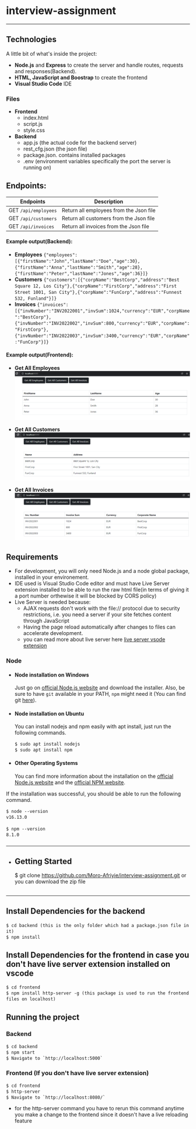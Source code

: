 # interview-assignment

---

## Technologies

A little bit of what's inside the project:

- **Node.js** and **Express** to create the server and handle routes, requests and responses(Backend).
- **HTML, JavaScript and Boostrap** to create the frontend
- **Visual Studio Code** IDE

### Files

- **Frontend**
  - index.html
  - script.js
  - style.css
- **Backend**
  - app.js (the actual code for the backend server)
  - rest_cfg.json (the json file)
  - package.json. contains installed packages
  - .env (environment variables specifically the port the server is running on)

## Endpoints:

| Endpoints            | Description                             |
| -------------------- | --------------------------------------- |
| GET `/api/employees` | Return all employees from the Json file |
| GET `/api/customers` | Return all customers from the Json file |
| GET `/api/invoices`  | Return all invoices from the Json file  |

#### Example output(Backend):

- **Employees** `{"employees":[{"firstName":"John","lastName":"Doe","age":30},{"firstName":"Anna","lastName":"Smith","age":28},{"firstName":"Peter","lastName":"Jones","age":36}]}`
- **Customers** `{"customers":[{"corpName":"BestCorp","address":"Best Square 12, Los City"},{"corpName":"FirstCorp","address":"First Street 1001, San City"},{"corpName":"FunCorp","address":"Funnest 532, Funland"}]}`
- **Invoices** `{"invoices":[{"invNumber":"INV2022001","invSum":1024,"currency":"EUR","corpName":"BestCorp"},{"invNumber":"INV2022002","invSum":800,"currency":"EUR","corpName":"FirstCorp"},{"invNumber":"INV2022003","invSum":3400,"currency":"EUR","corpName":"FunCorp"}]}`

#### Example output(Frontend):

- **Get All Employees**
  ![Employees](./employees.png)

- **Get All Customers**
  ![Customers](./customers.png)

- **Get All Invoices**
  ![Invoices](./invoices.png)

## Requirements

- For development, you will only need Node.js and a node global package, installed in your environement.
- IDE used is Visual Studio Code editor and must have Live Server extension installed to be able to run the raw html file(in terms of giving it a port number orthewise it will be blocked by CORS policy)
- Live Server is needed because:
  - AJAX requests don't work with the file:// protocol due to security restrictions, i.e. you need a server if your site fetches content through JavaScript
  - Having the page reload automatically after changes to files can accelerate development.
  - you can read more about live server here [live server vsode extension](https://marketplace.visualstudio.com/items?itemName=ritwickdey.LiveServer)

### Node

- #### Node installation on Windows

  Just go on [official Node.js website](https://nodejs.org/) and download the installer.
  Also, be sure to have `git` available in your PATH, `npm` might need it (You can find git [here](https://git-scm.com/)).

- #### Node installation on Ubuntu

  You can install nodejs and npm easily with apt install, just run the following commands.

      $ sudo apt install nodejs
      $ sudo apt install npm

- #### Other Operating Systems
  You can find more information about the installation on the [official Node.js website](https://nodejs.org/) and the [official NPM website](https://npmjs.org/).

If the installation was successful, you should be able to run the following command.

    $ node --version
    v16.13.0

    $ npm --version
    8.1.0

###

---

- ## Getting Started
  $ git clone https://github.com/Moro-Afriyie/interview-assignment.git or you can download the zip file

##

---

## Install Dependencies for the backend

    $ cd backend (this is the only folder which had a package.json file in it)
    $ npm install

## Install Dependencies for the frontend in case you don't have live server extension installed on vscode

    $ cd frontend
    $ npm install http-server -g (this package is used to run the frontend files on localhost)

## Running the project

### Backend

    $ cd backend
    $ npm start
    $ Navigate to `http://localhost:5000`

### Frontend (If you don't have live server extension)

    $ cd frontend
    $ http-server
    $ Navigate to `http://localhost:8080/`

- for the http-server command you have to rerun this command anytime you make a change to the frontend since it doesn't have a live reloading feature
